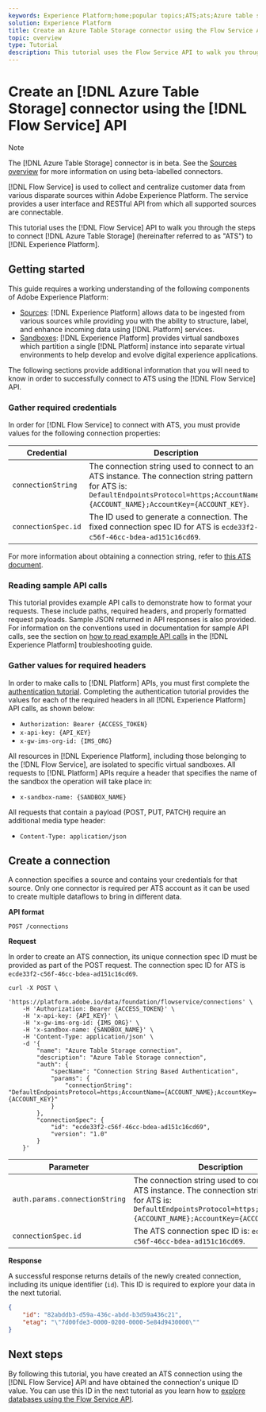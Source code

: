 ```yaml
---
keywords: Experience Platform;home;popular topics;ATS;ats;Azure table storage
solution: Experience Platform
title: Create an Azure Table Storage connector using the Flow Service API
topic: overview
type: Tutorial
description: This tutorial uses the Flow Service API to walk you through the steps to connect Azure Table Storage (hereinafter referred to as "ATS") to Experience Platform.
---
```


# Create an [!DNL Azure Table Storage] connector using the [!DNL Flow Service] API

>[!NOTE]
>
>The [!DNL Azure Table Storage] connector is in beta. See the [Sources overview](../../../../home.md#terms-and-conditions) for more information on using beta-labelled connectors.

[!DNL Flow Service] is used to collect and centralize customer data from various disparate sources within Adobe Experience Platform. The service provides a user interface and RESTful API from which all supported sources are connectable.

This tutorial uses the [!DNL Flow Service] API to walk you through the steps to connect [!DNL Azure Table Storage] (hereinafter referred to as "ATS") to [!DNL Experience Platform].

## Getting started

This guide requires a working understanding of the following components of Adobe Experience Platform:

* [Sources](../../../../home.md): [!DNL Experience Platform] allows data to be ingested from various sources while providing you with the ability to structure, label, and enhance incoming data using [!DNL Platform] services.
* [Sandboxes](../../../../../sandboxes/home.md): [!DNL Experience Platform] provides virtual sandboxes which partition a single [!DNL Platform] instance into separate virtual environments to help develop and evolve digital experience applications.

The following sections provide additional information that you will need to know in order to successfully connect to ATS using the [!DNL Flow Service] API.

### Gather required credentials

In order for [!DNL Flow Service] to connect with ATS, you must provide values for the following connection properties:

| Credential | Description |
| ---------- | ----------- |
| `connectionString` | The connection string used to connect to an ATS instance. The connection string pattern for ATS is: `DefaultEndpointsProtocol=https;AccountName={ACCOUNT_NAME};AccountKey={ACCOUNT_KEY}`. |
| `connectionSpec.id` | The ID used to generate a connection. The fixed connection spec ID for ATS is `ecde33f2-c56f-46cc-bdea-ad151c16cd69`. |

For more information about obtaining a connection string, refer to [this ATS document](https://docs.microsoft.com/en-us/azure/storage/common/storage-introduction).

### Reading sample API calls

This tutorial provides example API calls to demonstrate how to format your requests. These include paths, required headers, and properly formatted request payloads. Sample JSON returned in API responses is also provided. For information on the conventions used in documentation for sample API calls, see the section on [how to read example API calls](../../../../../landing/troubleshooting.md#how-do-i-format-an-api-request) in the [!DNL Experience Platform] troubleshooting guide.

### Gather values for required headers

In order to make calls to [!DNL Platform] APIs, you must first complete the [authentication tutorial](https://www.adobe.com/go/platform-api-authentication-en). Completing the authentication tutorial provides the values for each of the required headers in all [!DNL Experience Platform] API calls, as shown below:

* `Authorization: Bearer {ACCESS_TOKEN}`
* `x-api-key: {API_KEY}`
* `x-gw-ims-org-id: {IMS_ORG}`

All resources in [!DNL Experience Platform], including those belonging to the [!DNL Flow Service], are isolated to specific virtual sandboxes. All requests to [!DNL Platform] APIs require a header that specifies the name of the sandbox the operation will take place in:

* `x-sandbox-name: {SANDBOX_NAME}`

All requests that contain a payload (POST, PUT, PATCH) require an additional media type header:

* `Content-Type: application/json`

## Create a connection

A connection specifies a source and contains your credentials for that source. Only one connector is required per ATS account as it can be used to create multiple dataflows to bring in different data.

**API format**

```http
POST /connections
```

**Request**

In order to create an ATS connection, its unique connection spec ID must be provided as part of the POST request. The connection spec ID for ATS is `ecde33f2-c56f-46cc-bdea-ad151c16cd69`.

```shell
curl -X POST \
    'https://platform.adobe.io/data/foundation/flowservice/connections' \
    -H 'Authorization: Bearer {ACCESS_TOKEN}' \
    -H 'x-api-key: {API_KEY}' \
    -H 'x-gw-ims-org-id: {IMS_ORG}' \
    -H 'x-sandbox-name: {SANDBOX_NAME}' \
    -H 'Content-Type: application/json' \
    -d '{
        "name": "Azure Table Storage connection",
        "description": "Azure Table Storage connection",
        "auth": {
            "specName": "Connection String Based Authentication",
            "params": {
                "connectionString": "DefaultEndpointsProtocol=https;AccountName={ACCOUNT_NAME};AccountKey={ACCOUNT_KEY}"
            }
        },
        "connectionSpec": {
            "id": "ecde33f2-c56f-46cc-bdea-ad151c16cd69",
            "version": "1.0"
        }
    }'
```

| Parameter | Description |
| --------- | ----------- |
| `auth.params.connectionString` | The connection string used to connect to an ATS instance. The connection string pattern for ATS is: `DefaultEndpointsProtocol=https;AccountName={ACCOUNT_NAME};AccountKey={ACCOUNT_KEY}`. |
| `connectionSpec.id` | The ATS connection spec ID is: `ecde33f2-c56f-46cc-bdea-ad151c16cd69`. |

**Response**

A successful response returns details of the newly created connection, including its unique identifier (`id`). This ID is required to explore your data in the next tutorial.

```json
{
    "id": "82abddb3-d59a-436c-abdd-b3d59a436c21",
    "etag": "\"7d00fde3-0000-0200-0000-5e84d9430000\""
}
```

## Next steps

By following this tutorial, you have created an ATS connection using the [!DNL Flow Service] API and have obtained the connection's unique ID value. You can use this ID in the next tutorial as you learn how to [explore databases using the Flow Service API](../../explore/database-nosql.md).
